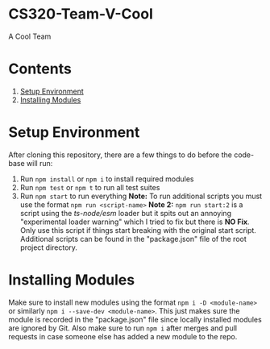 # CS320-Team-V-Cool
A Cool Team

# Contents
1. [Setup Environment](#setup-environment)
2. [Installing Modules](#installing-modules)


# Setup Environment
After cloning this repository, there are a few things to do before the code-base will run:
1. Run `npm install` or `npm i` to install required modules
2. Run `npm test` or `npm t` to run all test suites
3. Run `npm start` to run everything
**Note:** To run additional scripts you must use the format `npm run <script-name>`
**Note 2:** `npm run start:2` is a script using the *ts-node/esm* loader but it spits out an annoying "experimental loader warning" which I tried to fix but there is **NO Fix**. Only use this script if things start breaking with the original start script.
Additional scripts can be found in the "package.json" file of the root project directory.


# Installing Modules
Make sure to install new modules using the format `npm i -D <module-name>` or similarly `npm i --save-dev <module-name>`. This just makes sure the module is recorded in the "package.json" file since locally installed modules are ignored by Git. Also make sure to run `npm i` after merges and pull requests in case someone else has added a new module to the repo.